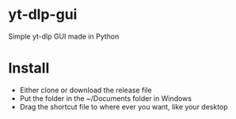# yt-dlp-gui
Simple yt-dlp GUI made in Python

# Install
* Either clone or download the release file
* Put the folder in the ~/Documents folder in Windows
* Drag the shortcut file to where ever you want, like your desktop

